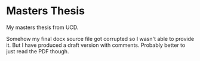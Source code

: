# Masters Thesis
My masters thesis from UCD.

Somehow my final docx source file got corrupted so I wasn't able to provide it. But I have produced a draft version with comments. Probably better to just read the PDF though.
